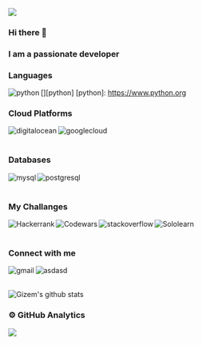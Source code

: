 ![](https://komarev.com/ghpvc/?username=gizempesen&label=PROFILE+VIEWS)
### Hi there 👋


### I am a passionate developer 

### Languages

[<img align="left" alt="python" src="https://img.shields.io/badge/Python-FFD43B?style=for-the-badge&logo=python&logoColor=blue" />][python]
[python]: https://www.python.org

### Cloud Platforms
[<img align="left" alt="digitalocean" src="https://img.shields.io/badge/Digital_Ocean-0080FF?style=for-the-badge&logo=DigitalOcean&logoColor=whte" />][digitalocean]
[<img align="left" alt="googlecloud" src="https://img.shields.io/badge/Google_Cloud-4285F4?style=for-the-badge&logo=google-cloud&logoColor=white" />][googlecloud]

[digitalocean]: https://www.digitalocean.com
[googlecloud]: https://cloud.google.com
<br>
<br>
### Databases
[<img align="left" alt="mysql" src="https://img.shields.io/badge/MySQL-005C84?style=for-the-badge&logo=mysql&logoColor=white" />][mysql]
[<img align="left" alt="postgresql" src="https://img.shields.io/badge/PostgreSQL-316192?style=for-the-badge&logo=postgresql&logoColor=white" />][postgresql]

[mysql]: https://www.mysql.com
[postgresql]: https://www.postgresql.org

<br>
<br>

### My Challanges

[<img align="left" alt="Hackerrank" src="https://img.shields.io/badge/Hackerrank-white?style=for-the-badge&logo=hackerrank&logoColor=#1ba94c" />][hackerrank]
[<img align="left" alt="Codewars" src="https://img.shields.io/badge/Codewars-black?style=for-the-badge&logo=codewars&logoColor=red" />][codewars]
[<img align="left" alt="stackoverflow" src="https://img.shields.io/badge/Stack_Overflow-orange?style=for-the-badge&logo=stack-overflow&logoColor=black" />][stackoverflow]
[<img align="left" alt="Sololearn" src="https://img.shields.io/badge/sololearn-1ABC9C?logo=SoloLearn&labelColor=000000&style=for-the-badge" />][sololearn]


[codewars]: https://www.codewars.com/users/gizempesen
[hackerrank]: https://www.hackerrank.com/pesengizem
[stackoverflow]: https://stackoverflow.com/users/11002959/gizem-pesen
[sololearn]: https://www.sololearn.com/profile/5159787


<br>
<br>

### Connect with me

[<img align="left" alt="gmail" src="https://img.shields.io/badge/Gmail-D14836?style=for-the-badge&logo=gmail&logoColor=white" />][gmail]
[<img align="left" alt="asdasd" src="https://img.shields.io/badge/LinkedIn-0077B5?style=for-the-badge&logo=linkedin&logoColor=white" />][in]

[gmail]: mailto:pesengizem@gmail.com
[in]: https://www.linkedin.com/in/gizem-pesen-ba399218b/

<br>
<br>


<!--START_SECTION:waka-->
<!--END_SECTION:waka-->

<!--
**gizempesen/gizempesen** is a ✨ _special_ ✨ repository because its `README.md` (this file) appears on your GitHub profile.

Here are some ideas to get you started:

- 🔭 I’m currently working on 
- 🌱 I’m currently learning ...
- 👯 I’m looking to collaborate on ...
- 🤔 I’m looking for help with ...
- 💬 Ask me about ...
- 📫 How to reach me: ...
- 😄 Pronouns: ...
- ⚡ Fun fact: ...
-->


![Gizem's github stats](https://github-readme-stats.vercel.app/api?username=gizempesen&show_icons=true)

<h3>⚙️ GitHub Analytics</h3>
 <p>   <img src="https://github-readme-streak-stats.herokuapp.com/?user=gizempesen&theme=gotham&hide_border=true&date_format=M%20j%5B%2C%20Y%5D&fire=DD2727" />
 </p>
